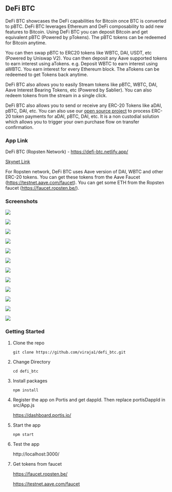 ## DeFi BTC

DeFi BTC showcases the DeFi capabilities for Bitcoin once BTC is converted to pBTC. 
DeFi BTC leverages Ethereum and DeFi composability to add new features to Bitcoin.
Using DeFi BTC you can deposit Bitcoin and get equivalent pBTC (Powered by pTokens). 
The pBTC tokens can be redeemed for Bitcoin anytime. 

You can then swap pBTC to ERC20 tokens like WBTC, DAI, USDT, etc (Powered by Uniswap V2). You can then deposit 
any Aave supported tokens to earn interest using aTokens. e.g. Deposit WBTC to earn interest using aWBTC. You earn
interest for every Ethereum block. The aTokens can be redeemed to get Tokens back anytime.

DeFi BTC also allows you to easily Stream tokens like pBTC, WBTC, DAI, Aave Interest Bearing Tokens, etc 
(Powered by Sablier). You can also redeem tokens from the stream in a single click.

DeFi BTC also allows you to send or receive any ERC-20 Tokens like aDAI, pBTC, DAI, etc. You can also use our 
[open source project](https://github.com/viraja1/erc_20_payments) to process ERC-20 token payments for aDAI, pBTC, DAI, etc. It is a non custodial solution which 
allows you to trigger your own purchase flow on transfer confirmation.

### App Link

DeFi BTC (Ropsten Network) - https://defi-btc.netlify.app/ 

[Skynet Link](https://siasky.net/AABMSLs7vNLhEQNuLPXvdwAN2OOpudqwBsxyGK5jEnC1SA)                                  

For Ropsten network, DeFi BTC uses Aave version of DAI, WBTC and other ERC-20 tokens.
You can get these tokens from the Aave Faucet (https://testnet.aave.com/faucet). 
You can get some ETH from the Ropsten faucet (https://faucet.ropsten.be/).


### Screenshots

![](screenshots/defi_btc_1.png)

![](screenshots/defi_btc_2.png)

![](screenshots/defi_btc_3.png)

![](screenshots/defi_btc_4.png)

![](screenshots/defi_btc_5.png)

![](screenshots/defi_btc_11.png)

![](screenshots/defi_btc_6.png)

![](screenshots/defi_btc_6b.png)

![](screenshots/defi_btc_7.png)

![](screenshots/defi_btc_8.png)

![](screenshots/defi_btc_9.png)

![](screenshots/defi_btc_10.png)


### Getting Started

1) Clone the repo

   ```
   git clone https://github.com/viraja1/defi_btc.git 
   ```

2) Change Directory

   ```
   cd defi_btc
   ```
   
3) Install packages

   ```
   npm install
   ```
   
4) Register the app on Portis and get dappId. Then replace portisDappId in src/App.js

   https://dashboard.portis.io/
   
5) Start the app   

   ```
   npm start 
   ```
   
6) Test the app

   http://localhost:3000/ 
   
7) Get tokens from faucet
    
   https://faucet.ropsten.be/
   
   https://testnet.aave.com/faucet